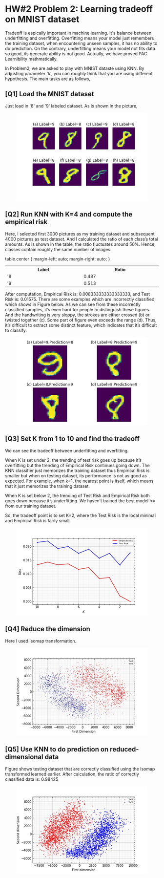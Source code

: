 # HW#2 Problem 2: Learning tradeoff on MNIST dataset

Tradeoff is espically important in machine learning. It's balance between underfitting and overfitting.  Overfitting means
your model just remembers the training dataset, when encountering unseen samples, it has no ability to do prediction.
On the contrary, underfitting means your model not fits data so good, its generate ability is not good.
Actually, we have proved PAC Learnibility mathmatically. 

In Problem2, we are asked to play with MNIST dataste using KNN. By adjusting parameter 'k', you can roughly think that
you are using different hypothesis. The main tasks are as follows,

## [Q1] Load the MNIST dataset

  Just load in '8' and '9' labeled dataset. As is shown in the picture,
<div align=center><img src =https://github.com/masqueraderx/Statistical-Machine-Learning/blob/main/HW%232/Q1.jpg /></div>

## [Q2] Run KNN with K=4 and compute the empirical risk

  Here, I selected first 3000 pictures as my training dataset and subsequent 4000 pictures as test dataset. And I calculated the ratio of each class’s total amounts. As is shown in the table, the ratio fluctuates around 50%. Hence, classes contain roughly the same number of images.

table.center {
  margin-left: auto; 
  margin-right: auto;
}
 
<table class="center">
  <tr>
    <th width=10%>Label</th>
    <th width=10%>Ratio</td>
  </tr>
  <tr>
    <td> '8'</th>
    <td> 0.487</td>
  </tr>
  <tr>
    <td> '9'</th>
    <td> 0.513</td>
  </tr>
</table>

After computation, Empirical Risk is: 0.008333333333333333, and Test Risk is: 0.01575. There are some examples which are incorrectly classified, which shows in Figure below. As we can see from these incorrectly classified samples, it’s even hard for people to distinguish these figures. And the handwriting is very sloppy, the strokes are either crossed (b) or twisted together (c). Some part of figure even exceeds the range (d). Thus, it’s difficult to extract some distinct feature, which indicates that it’s difficult to classify.
<div align=center><img src =https://github.com/masqueraderx/Statistical-Machine-Learning/blob/main/HW%232/Q2.jpg /></div>

## [Q3] Set K from 1 to 10 and find the tradeoff

We can see the tradeoff between underfitting and overfitting.

When K is set under 2, the trending of test risk goes up because it’s overfitting but the trending of Empirical Risk continues going down. The KNN classifier just memorizes the training dataset thus Empirical Risk is smaller but when on testing dataset, its performance is not as good as expected. For example, when k=1, the nearest point is itself, which means that it just memorizes the training dataset.

When K is set below 2, the trending of Test Risk and Empirical Risk both goes down because it’s underfitting. We haven’t trained the best model h∗ from our training dataset.

So, the tradeoff point is to set K=2, where the Test Risk is the local minimal and Empirical Risk is fairly small.
<div align=center><img src =https://github.com/masqueraderx/Statistical-Machine-Learning/blob/main/HW%232/Q3.jpg /></div>

## [Q4] Reduce the dimension

Here I used Isomap transformation.
<div align=center><img src =https://github.com/masqueraderx/Statistical-Machine-Learning/blob/main/HW%232/Q4.jpg /></div>

## [Q5] Use KNN to do prediction on reduced-dimensional data

Figure shows testing dataset that are correctly classified using the Isomap transformed learned earlier.
After calculation, the ratio of correctly classified data is: 0.98425
<div align=center><img src =https://github.com/masqueraderx/Statistical-Machine-Learning/blob/main/HW%232/Q5.jpg /></div>
